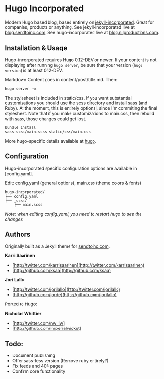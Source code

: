 # Hugo Incorporated
Modern Hugo based blog, based entirely on [jekyll-incorporated](https://github.com/kippt/jekyll-incorporated). Great for companies, products or anything. See jekyll-incorporated live at [blog.sendtoinc.com](http://blog.sendtoinc.com). See hugo-incorporated live at [blog.nilproductions.com](http://blog.nilproductions.com).

## Installation & Usage

Hugo-incorporated requires Hugo 0.12-DEV or newer. If your content is not displaying after running `hugo server`, be sure that your version (`hugo version`) is at least 0.12-DEV.

Markdown Content goes in content/post/title.md. Then:

    hugo server -w

The stylesheet is included in static/css. If you want substantial customizations you should use the scss directory and install sass (and Ruby). At the moment, this is entirely optional, since I'm commiting the final stylesheet. Note that if you make customizations to main.css, then rebuild with sass, those changes could get lost.

    bundle install
    sass scss/main.scss static/css/main.css

More hugo-specific details available at [hugo](http://hugo.spf13.com/).

## Configuration
Hugo-incorporated specific configuration options are available in [config.yaml].

Edit: config.yaml (general options), main.css (theme colors &amp; fonts)

```
hugo-incorporated/
├── config.yaml
├── _scss/
    ├── main.scss
```

_Note: when editing config.yaml, you need to restart hugo to see the changes._

## Authors

Originally built as a Jekyll theme for [sendtoinc.com](https://sendtoinc.com).

**Karri Saarinen**

+ [http://twitter.com/karrisaarinen](http://twitter.com/karrisaarinen)
+ [http://github.com/ksaa](http://github.com/ksaa)

**Jori Lallo**

+ [http://twitter.com/jorilallo](http://twitter.com/jorilallo)
+ [http://github.com/jorde](http://github.com/jorilallo)

Ported to Hugo:

**Nicholas Whittier**

+ [http://twitter.com/nw_iw]
+ [http://github.com/imperialwicket]

## Todo:

+ Document publishing
+ Offer sass-less version (Remove ruby entirely?)
+ Fix feeds and 404 pages
+ Confirm core functionality

